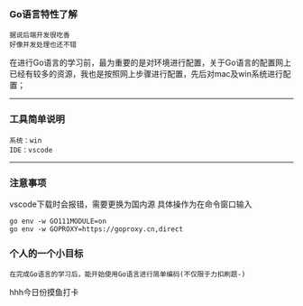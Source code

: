 ### Go语言特性了解
    据说后端开发很吃香
    好像并发处理也还不错


在进行Go语言的学习前，最为重要的是对环境进行配置，关于Go语言的配置网上已经有较多的资源，我也是按照网上步骤进行配置，先后对mac及win系统进行配置；

---------------

### 工具简单说明
    系统：win 
    IDE：vscode
    
----------

### 注意事项
vscode下载时会报错，需要更换为国内源
具体操作为在命令窗口输入

	go env -w GO111MODULE=on
	go env -w GOPROXY=https://goproxy.cn,direct

### 个人的一个小目标
    在完成Go语言的学习后，能开始使用Go语言进行简单编码(不仅限于力扣刷题-)
    
    
hhh今日份摸鱼打卡
